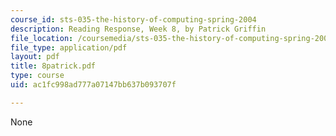 ```yaml
---
course_id: sts-035-the-history-of-computing-spring-2004
description: Reading Response, Week 8, by Patrick Griffin
file_location: /coursemedia/sts-035-the-history-of-computing-spring-2004/ac1fc998ad777a07147bb637b093707f_8patrick.pdf
file_type: application/pdf
layout: pdf
title: 8patrick.pdf
type: course
uid: ac1fc998ad777a07147bb637b093707f

---
```

None
